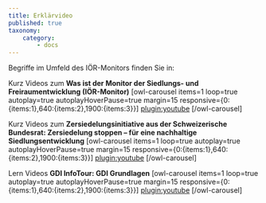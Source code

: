 ```yaml
---
title: Erklärvideo
published: true
taxonomy:
    category:
        - docs
---
```



Begriffe im Umfeld des IÖR-Monitors finden Sie in:

Kurz Videos zum **Was ist der Monitor der Siedlungs- und Freiraumentwicklung (IÖR-Monitor)**
[owl-carousel items=1 loop=true autoplay=true autoplayHoverPause=true margin=15 responsive={0:{items:1},640:{items:2},1900:{items:3}}]
[plugin:youtube](https://youtu.be/70Lf00SB7fc)
[/owl-carousel]


Kurz Videos zum **Zersiedelungsinitiative aus der Schweizerische Bundesrat: Zersiedelung stoppen – für eine nachhaltige Siedlungsentwicklung**
[owl-carousel items=1 loop=true autoplay=true autoplayHoverPause=true margin=15 responsive={0:{items:1},640:{items:2},1900:{items:3}}]
[plugin:youtube](https://youtu.be/e9x0Oj1-K2Q)
[/owl-carousel]


Lern Videos **GDI InfoTour: GDI Grundlagen**
[owl-carousel items=1 loop=true autoplay=true autoplayHoverPause=true margin=15 responsive={0:{items:1},640:{items:2},1900:{items:3}}]
[plugin:youtube](https://youtu.be/Ja7rxTXvR20)
[/owl-carousel]
